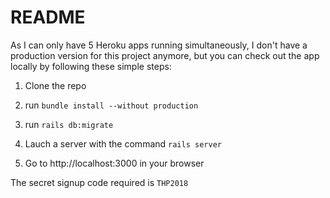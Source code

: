 # README

As I can only have 5 Heroku apps running simultaneously, I don't have a production version for this project anymore, but you can check out the app locally by following these simple steps: 

1) Clone the repo

2) run ```bundle install --without production```

3) run ```rails db:migrate```

4) Lauch a server with the command ```rails server```

5) Go to http://localhost:3000 in your browser

The secret signup code required is ```THP2018```